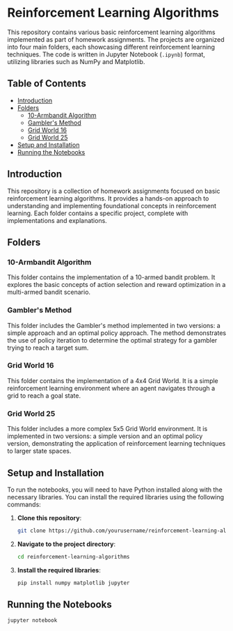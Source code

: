 # Reinforcement Learning Algorithms

This repository contains various basic reinforcement learning algorithms implemented as part of homework assignments. The projects are organized into four main folders, each showcasing different reinforcement learning techniques. The code is written in Jupyter Notebook (`.ipynb`) format, utilizing libraries such as NumPy and Matplotlib.

## Table of Contents

- [Introduction](#introduction)
- [Folders](#folders)
  - [10-Armbandit Algorithm](#10-armbandit-algorithm)
  - [Gambler's Method](#gamblers-method)
  - [Grid World 16](#grid-world-16)
  - [Grid World 25](#grid-world-25)
- [Setup and Installation](#setup-and-installation)
- [Running the Notebooks](#running-the-notebooks)


## Introduction

This repository is a collection of homework assignments focused on basic reinforcement learning algorithms. It provides a hands-on approach to understanding and implementing foundational concepts in reinforcement learning. Each folder contains a specific project, complete with implementations and explanations.

## Folders

### 10-Armbandit Algorithm

This folder contains the implementation of a 10-armed bandit problem. It explores the basic concepts of action selection and reward optimization in a multi-armed bandit scenario.

### Gambler's Method

This folder includes the Gambler's method implemented in two versions: a simple approach and an optimal policy approach. The method demonstrates the use of policy iteration to determine the optimal strategy for a gambler trying to reach a target sum.

### Grid World 16

This folder contains the implementation of a 4x4 Grid World. It is a simple reinforcement learning environment where an agent navigates through a grid to reach a goal state.

### Grid World 25

This folder includes a more complex 5x5 Grid World environment. It is implemented in two versions: a simple version and an optimal policy version, demonstrating the application of reinforcement learning techniques to larger state spaces.

## Setup and Installation

To run the notebooks, you will need to have Python installed along with the necessary libraries. You can install the required libraries using the following commands:

1. **Clone this repository**:
   ```bash
   git clone https://github.com/yourusername/reinforcement-learning-algorithms.git
   
2. **Navigate to the project directory**:
   ```bash
   cd reinforcement-learning-algorithms

3. **Install the required libraries**:
   ```bash
   pip install numpy matplotlib jupyter

## Running the Notebooks
   ```bash
   jupyter notebook

 
